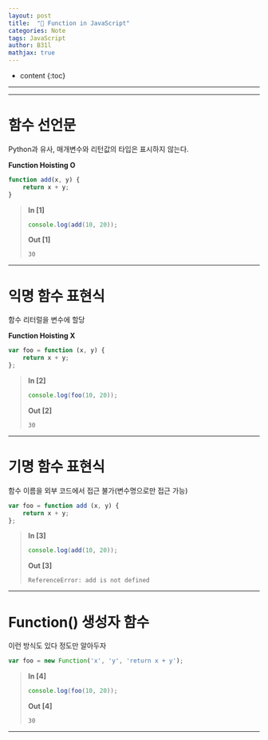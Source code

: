 ```yaml
---
layout: post
title:  "💎 Function in JavaScript"
categories: Note
tags: JavaScript
author: B31l
mathjax: true
---
```




* content
{:toc}




---





---





# 함수 선언문

Python과 유사, 매개변수와 리턴값의 타입은 표시하지 않는다.

**Function Hoisting O**

```js
function add(x, y) {
    return x + y;
}
```

>**In [1]**
>
>```js
>console.log(add(10, 20));
>```
>
>**Out [1]**
>
>```
>30
>```

---

# 익명 함수 표현식

함수 리터럴을 변수에 할당

**Function Hoisting X**

```js
var foo = function (x, y) {
    return x + y;
};
```

>**In [2]**
>
>```js
>console.log(foo(10, 20));
>```
>
>**Out [2]**
>
>```
>30
>```

---

# 기명 함수 표현식



함수 이름을 외부 코드에서 접근 불가(변수명으로만 접근 가능)

```js
var foo = function add (x, y) {
    return x + y;
};
```

>**In [3]**
>
>```js
>console.log(add(10, 20));
>```
>
>**Out [3]**
>
>```
>ReferenceError: add is not defined
>```

---

# Function() 생성자 함수

이런 방식도 있다 정도만 알아두자

```js
var foo = new Function('x', 'y', 'return x + y');
```

>**In [4]**
>
>```js
>console.log(foo(10, 20));
>```
>
>**Out [4]**
>
>```
>30
>```

---

# 

